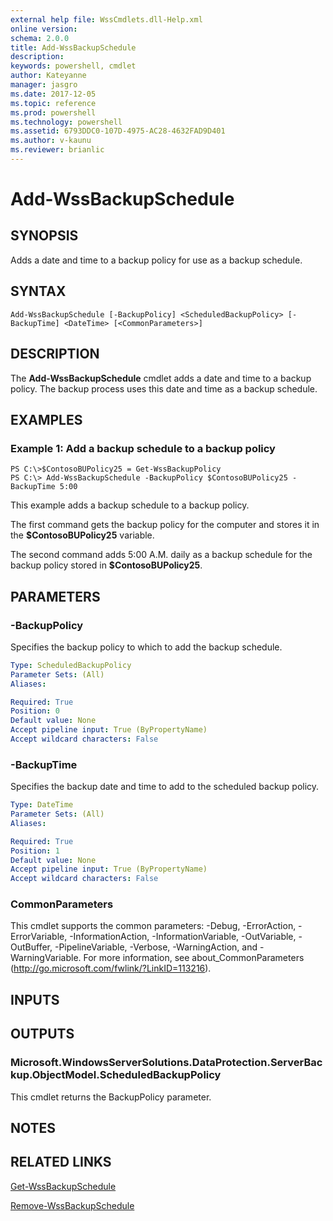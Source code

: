 ```yaml
---
external help file: WssCmdlets.dll-Help.xml
online version: 
schema: 2.0.0
title: Add-WssBackupSchedule
description: 
keywords: powershell, cmdlet
author: Kateyanne
manager: jasgro
ms.date: 2017-12-05
ms.topic: reference
ms.prod: powershell
ms.technology: powershell
ms.assetid: 6793DDC0-107D-4975-AC28-4632FAD9D401
ms.author: v-kaunu
ms.reviewer: brianlic
---
```


# Add-WssBackupSchedule

## SYNOPSIS
Adds a date and time to a backup policy for use as a backup schedule.

## SYNTAX

```
Add-WssBackupSchedule [-BackupPolicy] <ScheduledBackupPolicy> [-BackupTime] <DateTime> [<CommonParameters>]
```

## DESCRIPTION
The **Add-WssBackupSchedule** cmdlet adds a date and time to a backup policy.
The backup process uses this date and time as a backup schedule.

## EXAMPLES

### Example 1: Add a backup schedule to a backup policy
```
PS C:\>$ContosoBUPolicy25 = Get-WssBackupPolicy
PS C:\> Add-WssBackupSchedule -BackupPolicy $ContosoBUPolicy25 -BackupTime 5:00
```

This example adds a backup schedule to a backup policy.

The first command gets the backup policy for the computer and stores it in the **$ContosoBUPolicy25** variable.

The second command adds 5:00 A.M.
daily as a backup schedule for the backup policy stored in **$ContosoBUPolicy25**.

## PARAMETERS

### -BackupPolicy
Specifies the backup policy to which to add the backup schedule.

```yaml
Type: ScheduledBackupPolicy
Parameter Sets: (All)
Aliases: 

Required: True
Position: 0
Default value: None
Accept pipeline input: True (ByPropertyName)
Accept wildcard characters: False
```

### -BackupTime
Specifies the backup date and time to add to the scheduled backup policy.

```yaml
Type: DateTime
Parameter Sets: (All)
Aliases: 

Required: True
Position: 1
Default value: None
Accept pipeline input: True (ByPropertyName)
Accept wildcard characters: False
```

### CommonParameters
This cmdlet supports the common parameters: -Debug, -ErrorAction, -ErrorVariable, -InformationAction, -InformationVariable, -OutVariable, -OutBuffer, -PipelineVariable, -Verbose, -WarningAction, and -WarningVariable. For more information, see about_CommonParameters (http://go.microsoft.com/fwlink/?LinkID=113216).

## INPUTS

## OUTPUTS

### Microsoft.WindowsServerSolutions.DataProtection.ServerBackup.ObjectModel.ScheduledBackupPolicy
This cmdlet returns the BackupPolicy parameter.

## NOTES

## RELATED LINKS

[Get-WssBackupSchedule](./Get-WssBackupSchedule.md)

[Remove-WssBackupSchedule](./Remove-WssBackupSchedule.md)

